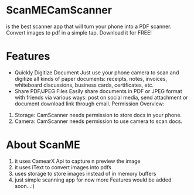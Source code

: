 # ScanMECamScanner 
is the best scanner app that will turn your phone into a PDF scanner. Convert images to pdf in a simple tap. Download it for FREE!
# Features
* Quickly Digitize Document
Just use your phone camera to scan and digitize all kinds of paper documents: receipts, notes, invoices, whiteboard discussions, business cards, certificates, etc.
* Share PDF/JPEG Files
Easily share documents in PDF or JPEG format with friends via various ways: post on social media, send attachment or document download link through email.
Permission Overview:
1. Storage: CamScanner needs permission to store docs in your phone.
2. Camera: CamScanner needs permission to use camera to scan docs.
# About ScanME 
1. it uses CamearX Api to capture n preview the image
2. it uses iText to convert images into pdfs
3. uses storage to store images instead of in memory buffers 
4. just simple scanning app for now more Features would be added soon...:)
